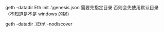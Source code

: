 geth -datadir Eth init .\genesis.json 需要先指定目录 否则会先使用默认目录 （不知道是不是 windows 的锅）

geth -datadir .\Eth\ -nodiscover
